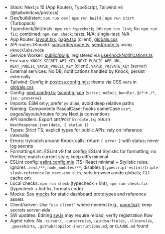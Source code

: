 - Stack: Next.js 15 (App Router), TypeScript, Tailwind v4 (@tailwindcss/postcss)
- Dev/build/start: `npm run dev` | `npm run build` | `npm run start` (Turbopack)
- Typecheck/lint/tests: `npm run typecheck`; lint: `npm run lint`; fix: `npm run fix`; combined: `npm run check`; tests: N/A; single-test: N/A
- App Router: [layout.tsx](app/layout.tsx), [page.tsx](app/page.tsx) (client), [globals.css](app/globals.css)
- API routes (Knock): [subscribe/route.ts](app/api/notifications/subscribe/route.ts), [send/route.ts](app/api/notifications/send/route.ts) using `@knocklabs/node`
- Service Worker: [public/sw.js](public/sw.js); registered via [useKnockNotifications.ts](app/hooks/useKnockNotifications.ts)
- Env vars: `KNOCK_SECRET_API_KEY`, `NEXT_PUBLIC_APP_URL`, `NEXT_PUBLIC_VAPID_PUBLIC_KEY` (client), `VAPID_PRIVATE_KEY` (server)
- External services: No DB; notifications handled by Knock; persist externally
- Tailwind: Config in [postcss.config.mjs](postcss.config.mjs); theme via CSS vars in [globals.css](app/globals.css)
- Config: [next.config.ts](next.config.ts); [tsconfig.json](tsconfig.json) (`strict`, `noEmit`, `bundler`, `@/*`->`./*`, `jsx: preserve`)
- Imports: ESM only; prefer `@/` alias; avoid deep relative paths
- Naming: Components PascalCase; hooks camelCase `use*`; pages/layouts/routes follow Next.js conventions
- API handlers: Export `GET`/`POST` in `route.ts`; return `NextResponse.json(data, { status })`
- Types: Strict TS; explicit types for public APIs; rely on inference internally
- Errors: try/catch around Knock calls; return `{ error }` with status; never log secrets
- Formatting/Lint: ESLint v9 flat config; ESLint Stylistic for formatting; no Prettier; match current style; keep diffs minimal
- ESLint config: [eslint.config.mjs](file:///home/prinova/CodeProjects/agent-vibes/eslint.config.mjs) (TS+React minimal + Stylistic rules; ignores `.next/**`, `node_modules/**`; disables `@typescript-eslint/triple-slash-reference` for `next-env.d.ts`; sets browser+node globals; CLI cache on)
- Local checks: `npm run check` (typecheck + lint), `npm run check:fix` (typecheck + lint:fix, formats code)
- Mocks: See [mocks](mocks) for static dashboard prototypes and reference assets
- Client/server: Use `"use client"` where needed (e.g., [page.tsx](app/page.tsx)); keep secrets server-side
- SW updates: Editing [sw.js](public/sw.js) may require reload; verify registration flow
- Agent rules: No `.cursor/`, `.cursorrules`, `.windsurfrules`, `.clinerules`, `.goosehints`, `.github/copilot-instructions.md`, or `CLAUDE.md` found

